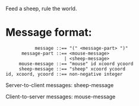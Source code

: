 Feed a sheep, rule the world.

# Message format:

````
           message ::== "(" <message-part> ")"
      message-part ::== <mouse-message>
                      | <sheep-message>
     mouse-message ::== "mouse" id xcoord ycoord
     sheep-message ::== "sheep" xcoord ycoord
id, xcoord, ycoord ::== non-negative integer
````

Server-to-client messages: sheep-message

Client-to-server messages: mouse-message

